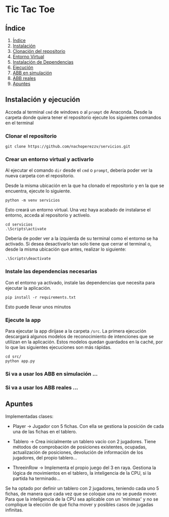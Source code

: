 # Tic Tac Toe 

## Índice
1. [Índice](#índice)
2. [Instalación](#instalación-y-ejecución)
3. [Clonación del repositorio](#clonar-el-repositorio)
4. [Entorno Virtual](#crear-un-entorno-virtual-y-activarlo)
5. [Instalación de Dependencias](#instale-las-dependencias-necesarias)
6. [Ejecución](#ejecute-la-app)
7. [ABB en simulación](#si-va-a-usar-los-abb-en-simulación)
8. [ABB reales](#si-va-a-usar-los-abb-reales)
9. [Apuntes](#apuntes)

## Instalación y ejecución

Acceda al terminal `cmd` de windows o al `prompt` de Anaconda. Desde la carpeta donde quiera tener el repositorio ejecute los siguientes comandos en el terminal

### Clonar el repositorio

```
git clone https://github.com/nachoperezzv/servicios.git
```

### Crear un entorno virtual y activarlo
Al ejecutar el comando `dir` desde el `cmd` o `prompt`, debería poder ver la nueva carpeta con el repositorio. 

Desde la misma ubicación en la que ha clonado el repositorio y en la que se encuentra, ejecute lo siguiente. 

```
python -m venv servicios
```

Esto creará un entorno virtual. Una vez haya acabado de instalarse el entorno, acceda al repositorio y activelo.

```
cd servicios
.\Scripts\activate
```

Deberia de poder ver a la izquierda de su terminal como el entorno se ha activado. Si desea desactivarlo tan solo tiene que cerrar el terminal o, desde la misma ubicación que antes, realizar lo siguiente: 

```
.\Scripts\deactivate
```

### Instale las dependencias necesarias

Con el entorno ya activado, instale las dependencias que necesita para ejecutar la aplicación. 

```
pip install -r requirements.txt
```

Esto puede llevar unos minutos

### Ejecute la app

Para ejecutar la app dirijase a la carpeta `/src`. La primera ejecución descargará algunos modelos de reconocimiento de intenciones que se utilizan en la aplicación. Estos modelos quedan guardados en la caché, por lo que las siguientes ejecuciones son más rápidas. 

```
cd src/
python app.py
```


### Si va a usar los ABB en simulación ...

### Si va a usar los ABB reales ...

## Apuntes

Implementadas clases: 

  - Player -> Jugador con 5 fichas. Con ella se gestiona la posición de cada una de las fichas en el tablero.
  
  - Tablero -> Crea inicialmente un tablero vacío con 2 jugadores. Tiene métodos de comprobación de posiciones existentes, ocupadas, actualización de posiciones, devolución de información de los jugadores, del propio tablero...
  
  - ThreeinRow -> Implementa el propio juego del 3 en raya. Gestiona la lógica de movimientos en el tablero, la inteligencia de la CPU, si la partida ha terminado...
  
Se ha optado por definir un tablero con 2 jugadores, teniendo cada uno 5 fichas, de manera que cada vez que se coloque una no se pueda mover. Para que la inteligencia de la CPU sea aplicable con un 'minimax' y no se complique la elección de qué ficha mover y posibles casos de jugadas infinitas. 


  
